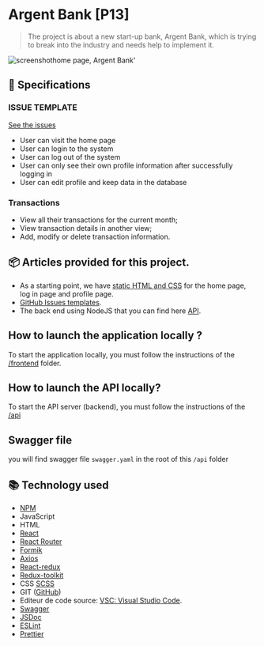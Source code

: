 # Argent Bank [P13]

> The project is about a new start-up bank, Argent Bank, which is trying to break into the industry and needs help to implement it.

![screenshothome page, Argent Bank'](https://github.com/MasterCodeDevelop/MohamedAliElhamech_P13_27122022/blob/master/project/screen.png?raw=true)



## 📖 Specifications

### ISSUE TEMPLATE
[See the issues](https://github.com/MasterCodeDevelop/MohamedAliElhamech_P13_27122022/tree/master/api/.github/ISSUE_TEMPLATE)
* User can visit the home page
* User can login to the system
* User can log out of the system
* User can only see their own profile information after successfully logging in
* User can edit profile and keep data in the database

### Transactions
* View all their transactions for the current month;
* View transaction details in another view;
* Add, modify or delete transaction information.

## 📦 Articles provided for this project.
- As a starting point, we have [static HTML and CSS](https://github.com/MasterCodeDevelop/MohamedAliElhamech_P13_27122022/tree/master/api/designs) for the home page, log in page and profile page.
- [GitHub Issues templates](https://github.com/MasterCodeDevelop/MohamedAliElhamech_P13_27122022/tree/master/api/.github/ISSUE_TEMPLATE).
- The back end using NodeJS that you can find here [API](https://github.com/MasterCodeDevelop/MohamedAliElhamech_P13_27122022/tree/master/api).


## How to launch the application locally ?
To start the application locally, you must follow the instructions of the [/frontend](https://github.com/MasterCodeDevelop/MohamedAliElhamech_P13_27122022/tree/master/frontend) folder.

## How to launch the API locally?
To start the API server (backend), you must follow the instructions of the [/api](https://github.com/MasterCodeDevelop/MohamedAliElhamech_P13_27122022/tree/master/api)

## Swagger file
you will find swagger file `swagger.yaml` in the root of this `/api` folder


## 📚 Technology used
- [NPM](https://www.npmjs.com)
- JavaScript
- HTML
- [React](https://fr.reactjs.org/)
- [React Router](https://reactrouter.com/)
- [Formik](https://formik.org)
- [Axios](https://axios-http.com)
- [React-redux](https://react-redux.js.org)
- [Redux-toolkit](https://redux-toolkit.js.orghttps://redux-toolkit.js.org)
- CSS [SCSS](https://sass-lang.com)
- GIT ([GitHub](https://github.com/))
- Editeur de code source: [VSC: Visual Studio Code](https://code.visualstudio.com/).
- [Swagger](https://editor.swagger.io)
- [JSDoc](https://www.npmjs.com/package/jsdoc)
- [ESLint](https://eslint.org)
- [Prettier](https://prettier.io)

